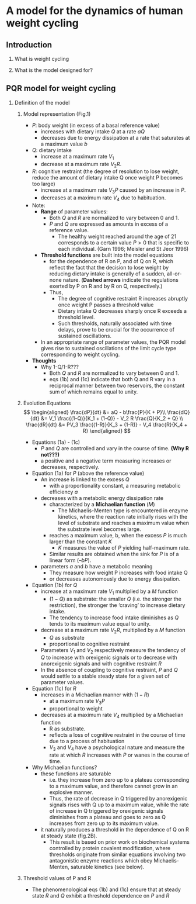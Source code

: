 # A model for the dynamics of human weight cycling

## Introduction

1. What is weight cycling

2. What is the model designed for?

## PQR model for weight cycling

1. Definition of the model
   1) Model representation (Fig.1)
      - $P$: body weight (in excess of a basal reference value)
        - increases with dietary intake $Q$  at a rate $aQ$
        - decreases due to energy dissipation at a rate that saturates at a maximum value $b$
      - $Q$: dietary intake
        - increase at a maximum rate $V_1$
        - decrease at a maximum rate $V_2R$.
      - $R$: cognitive restraint (the degree of resolution to lose weight, reduce the amount of dietary intake Q once weight P becomes too large)
        - increase at a maximum rate $V_3P$ caused by an increase in $P$.
        - decreases at a maximum rate $V_4$ due to habituation. 
      - Note:
        - **Range** of parameter values:
          - Both $Q$ and $R$ are normalized to vary between 0 and 1.
          - $P$ and $Q$ are expressed as amounts in excess of a reference value.
            - The healthy weight reached around the age of 21 corresponds to a certain value $P > 0$ that is specific to each individual. (Garn 1996; Meisler and St Jeor 1996) 
        - **Threshold functions** are built into the model equations  
          - for the dependence of R on P, and of Q on R, which reflect the fact that the decision to lose weight by reducing dietary intake is generally of a sudden, all-or-none nature. (**Dashed arrows** indicate the regulations exerted by P on R and by R on Q, respectively.)
          - Thus, 
            - The degree of cognitive restraint R increases abruptly once weight P passes a threshold value
            - Dietary intake Q decreases sharply once R exceeds a threshold level. 
            - Such thresholds, naturally associated with time delays, prove to be crucial for the occurrence of sustained oscillations.
        - In an appropriate range of parameter values, the PQR model gives rise to sustained oscillations of the limit cycle type corresponding to weight cycling.
      - **Thoughts**
        - Why 1-Q/1-R???
          - Both $Q$ and $R$ are normalized to vary between 0 and 1.
          - eqs (1b) and (1c) indicate that both Q and R vary in a reciprocal manner between two reservoirs, the constant sum of which remains equal to unity.
   2) Evolution Equations
        $$
        \begin{aligned}
            \frac{dP}{dt} &= aQ - b\frac{P}{K + P}\\
            \frac{dQ}{dt} &= V_1 \frac{(1-Q)}{K_1 + (1-Q)} - V_2 R \frac{Q}{K_2 + Q} \\
            \frac{dR}{dt} &= PV_3 \frac{(1-R)}{K_3 + (1-R)} - V_4 \frac{R}{K_4 + R} 
        \end{aligned}
        $$
        - Equations (1a) - (1c)
          - $P$ and $Q$ are controlled and vary in the course of time. **(Why R not???)**
          - a positive and a negative term measuring increases or decreases, respectively.
        - Equation (1a)  for $P$ (above the reference value) 
          - An increase is linked to the excess $Q$
            - with a proportionality constant, a measuring metabolic efficiency $a$
          -  decreases with a metabolic energy dissipation rate
             - characterized by a **Michaelian function** ($M$) 
               - The Michaelis-Menten type is encountered in enzyme kinetics, where the reaction rate initially rises with the level of substrate and reaches a maximum value when the substrate level becomes large.
             - reaches a maximum value, b, when the excess $P$ is much larger than the constant $K$
               - $K$ measures the value of $P$ yielding half-maximum rate. 
             - Similar results are obtained when the sink for $P$ is of a linear form ($–bP$).          
           - parameters $a$ and $b$ have a metabolic meaning
             - They measure how weight P increases with food intake Q 
             - or decreases autonomously due to energy dissipation.
       - Equation (1b) for $Q$
         - increase at a maximum rate $V_1$ multiplied by a $M$ function
           - $(1-Q)$ as substrate: the smaller $Q$ (i.e. the stronger the restriction), the stronger the ‘craving’ to increase dietary intake. 
           - The tendency to increase food intake diminishes as $Q$ tends to its maximum value equal to unity. 
         - decrease at a maximum rate $V_2R$, multiplied by a $M$ function
           - $Q$ as substrate
           - proportional to cognitive restraint
         - Parameters $V_1$ and $V_2$ respectively  measure the tendency of $Q$ to increase with orexigenic signals or to decrease with anorexigenic signals and with cognitive restraint $R$
         - In the absence of coupling to cognitive restraint, $P$ and $Q$ would settle to a stable steady state for a given set of parameter values.
       - Equation (1c) for $R$
         - increases in a Michaelian manner with $(1-R)$
           - at a maximum rate $V_3P$
           - proportional to weight
         - decreases at a maximum rate $V_4$ multiplied by a Michaelian function 
           - R as substrate. 
           - reflects a loss of cognitive restraint in the course of time due to a process of habituation
           - $V_3$ and $V_4$ have a psychological  nature and measure the rate at which $R$ increases with $P$ or wanes in the course of time.
       - Why Michaelian functions?
         - these functions are saturable
           - i.e. they increase from zero up to a plateau corresponding to a maximum value, and therefore cannot grow in an explosive manner. 
           - Thus, the rate of decrease in Q triggered by anorexigenic signals rises with Q up to a maximum value, while the rate of increase in Q triggered by orexigenic signals diminishes from a plateau and goes to zero as Q increases from zero up to its maximum value. 
         - it naturally produces a threshold in the dependence of Q on R at steady state (fig.2B). 
           - This result is based on prior work on biochemical systems controlled by protein covalent modification, where thresholds originate from similar equations involving two antagonistic enzyme reactions which obey Michaelis-Menten, saturable kinetics (see below).

   3) Threshold values of P and R
       - The phenomenological eqs (1b) and (1c) ensure that at steady state $R$ and $Q$ exhibit a threshold dependence on $P$ and $R$

